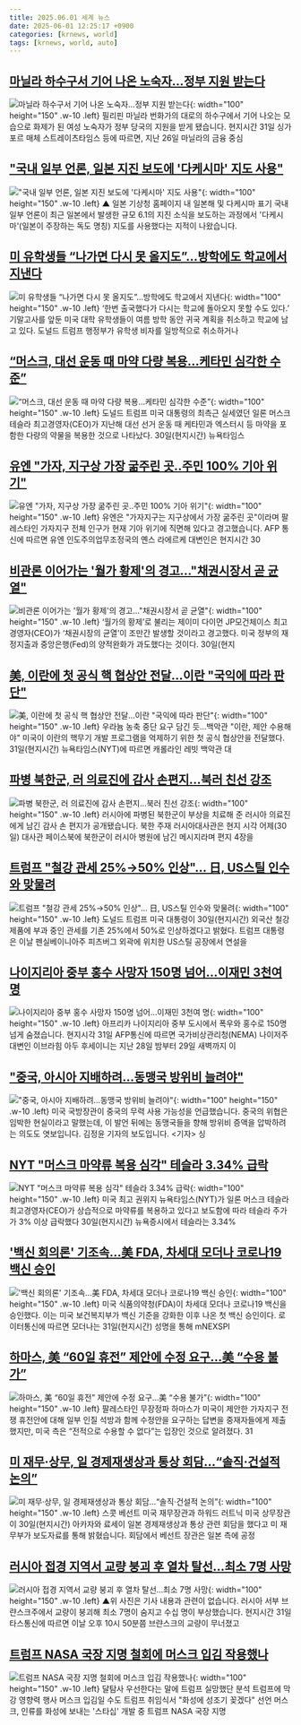 ```yaml
---
title: 2025.06.01 세계 뉴스
date: 2025-06-01 12:25:17 +0900
categories: [krnews, world]
tags: [krnews, world, auto]
---
```

## [마닐라 하수구서 기어 나온 노숙자…정부 지원 받는다](https://n.news.naver.com/mnews/article/422/0000745612)

![마닐라 하수구서 기어 나온 노숙자…정부 지원 받는다](https://mimgnews.pstatic.net/image/origin/422/2025/05/31/745612.jpg?type=nf220_150){: width="100" height="150" .w-10 .left}
필리핀 마닐라 번화가의 대로의 하수구에서 기어 나오는 모습으로 화제가 된 여성 노숙자가 정부 당국의 지원을 받게 됐습니다. 현지시간 31일 싱가포르 매체 스트레이츠타임스 등에 따르면, 지난 26일 마닐라의 금융 중심

## ["국내 일부 언론, 일본 지진 보도에 '다케시마' 지도 사용"](https://n.news.naver.com/mnews/article/055/0001262818)

!["국내 일부 언론, 일본 지진 보도에 '다케시마' 지도 사용"](https://mimgnews.pstatic.net/image/origin/055/2025/06/01/1262818.jpg?type=nf220_150){: width="100" height="150" .w-10 .left}
▲ 일본 기상청 홈페이지 내 일본해 및 다케시마 표기 국내 일부 언론이 최근 일본에서 발생한 규모 6.1의 지진 소식을 보도하는 과정에서 '다케시마'(일본이 주장하는 독도 명칭) 지도를 사용했다는 지적이 나왔습니다.

## [미 유학생들 “나가면 다시 못 올지도”…방학에도 학교에서 지낸다](https://n.news.naver.com/mnews/article/028/0002748749)

![미 유학생들 “나가면 다시 못 올지도”…방학에도 학교에서 지낸다](https://mimgnews.pstatic.net/image/origin/028/2025/06/01/2748749.jpg?type=nf220_150){: width="100" height="150" .w-10 .left}
‘한번 출국했다가 다시는 학교에 돌아오지 못할 수도 있다.’ 기말고사를 앞둔 미국 대학 유학생들이 여름 방학 동안 귀국 계획을 취소하고 학교에 남고 있다. 도널드 트럼프 행정부가 유학생 비자를 일방적으로 취소하거나

## [“머스크, 대선 운동 때 마약 다량 복용…케타민 심각한 수준”](https://n.news.naver.com/mnews/article/009/0005501746)

![“머스크, 대선 운동 때 마약 다량 복용…케타민 심각한 수준”](https://mimgnews.pstatic.net/image/origin/009/2025/05/31/5501746.jpg?type=nf220_150){: width="100" height="150" .w-10 .left}
도널드 트럼프 미국 대통령의 최측근 실세였던 일론 머스크 테슬라 최고경영자(CEO)가 지난해 대선 선거 운동 때 케타민과 엑스터시 등 마약을 포함한 다량의 약물을 복용한 것으로 나타났다. 30일(현지시간) 뉴욕타임스

## [유엔 "가자, 지구상 가장 굶주린 곳‥주민 100% 기아 위기"](https://n.news.naver.com/mnews/article/214/0001427481)

![유엔 "가자, 지구상 가장 굶주린 곳‥주민 100% 기아 위기"](https://mimgnews.pstatic.net/image/origin/214/2025/05/31/1427481.jpg?type=nf220_150){: width="100" height="150" .w-10 .left}
유엔은 "가자지구는 지구상에서 가장 굶주린 곳"이라며 팔레스타인 가자지구 전체 인구가 현재 기아 위기에 직면해 있다고 경고했습니다. AFP 통신에 따르면 유엔 인도주의업무조정국의 옌스 라에르케 대변인은 현지시간 30

## [비관론 이어가는 '월가 황제'의 경고…"채권시장서 곧 균열"](https://n.news.naver.com/mnews/article/015/0005139120)

![비관론 이어가는 '월가 황제'의 경고…"채권시장서 곧 균열"](https://mimgnews.pstatic.net/image/origin/015/2025/05/31/5139120.jpg?type=nf220_150){: width="100" height="150" .w-10 .left}
‘월가의 황제’로 불리는 제이미 다이먼 JP모건체이스 최고경영자(CEO)가 ‘채권시장의 균열’이 조만간 발생할 것이라고 경고했다. 미국 정부의 재정지출과 중앙은행(Fed)의 양적완화가 과도했다는 것이다. 30일(현지

## [美, 이란에 첫 공식 핵 협상안 전달…이란 "국익에 따라 판단"](https://n.news.naver.com/mnews/article/001/0015424299)

![美, 이란에 첫 공식 핵 협상안 전달…이란 "국익에 따라 판단"](https://mimgnews.pstatic.net/image/origin/001/2025/06/01/15424299.jpg?type=nf220_150){: width="100" height="150" .w-10 .left}
우라늄 농축 중단 요구 담긴 듯…백악관 "이란, 제안 수용해야" 미국이 이란의 핵무기 개발 프로그램을 억제하기 위한 첫 공식 협상안을 전달했다. 31일(현지시간) 뉴욕타임스(NYT)에 따르면 캐롤라인 레빗 백악관 대

## [파병 북한군, 러 의료진에 감사 손편지…북러 친선 강조](https://n.news.naver.com/mnews/article/056/0011962580)

![파병 북한군, 러 의료진에 감사 손편지…북러 친선 강조](https://mimgnews.pstatic.net/image/origin/056/2025/05/31/11962580.jpg?type=nf220_150){: width="100" height="150" .w-10 .left}
러시아에 파병된 북한군이 부상을 치료해 준 러시아 의료진에게 남긴 감사 손 편지가 공개됐습니다. 북한 주재 러시아대사관은 현지 시각 어제(30일) 대사관 페이스북에 북한군이 러시아 병원에 남긴 메시지라며 편지 4장을

## [트럼프 "철강 관세 25%→50% 인상"… 日, US스틸 인수와 맞물려](https://n.news.naver.com/mnews/article/025/0003444927)

![트럼프 "철강 관세 25%→50% 인상"… 日, US스틸 인수와 맞물려](https://mimgnews.pstatic.net/image/origin/025/2025/05/31/3444927.jpg?type=nf220_150){: width="100" height="150" .w-10 .left}
도널드 트럼프 미국 대통령이 30일(현지시간) 외국산 철강 제품에 부과 중인 관세를 기존 25%에서 50%로 인상하겠다고 밝혔다. 트럼프 대통령은 이날 펜실베이니아주 피츠버그 외곽에 위치한 US스틸 공장에서 연설을

## [나이지리아 중부 홍수 사망자 150명 넘어…이재민 3천여 명](https://n.news.naver.com/mnews/article/056/0011962725)

![나이지리아 중부 홍수 사망자 150명 넘어…이재민 3천여 명](https://mimgnews.pstatic.net/image/origin/056/2025/05/31/11962725.jpg?type=nf220_150){: width="100" height="150" .w-10 .left}
아프리카 나이지리아 중부 도시에서 폭우와 홍수로 150명 넘게 숨졌습니다. 현지시각 31일 AFP통신에 따르면 국가비상관리청(NEMA) 나이저주 대변인 이브라힘 아두 후세이니는 지난 28일 밤부터 29일 새벽까지 이

## ["중국, 아시아 지배하려…동맹국 방위비 늘려야"](https://n.news.naver.com/mnews/article/055/0001262781)

!["중국, 아시아 지배하려…동맹국 방위비 늘려야"](https://mimgnews.pstatic.net/image/origin/055/2025/05/31/1262781.jpg?type=nf220_150){: width="100" height="150" .w-10 .left}
미국 국방장관이 중국의 무력 사용 가능성을 언급했습니다. 중국의 위협은 임박한 현실이라고 말했는데, 이 발언 뒤에는 동맹국들을 향해 방위비 증액을 압박하려는 의도도 엿보입니다. 김정윤 기자의 보도입니다. <기자> 싱

## [NYT "머스크 마약류 복용 심각" 테슬라 3.34% 급락](https://n.news.naver.com/mnews/article/421/0008286412)

![NYT "머스크 마약류 복용 심각" 테슬라 3.34% 급락](https://mimgnews.pstatic.net/image/origin/421/2025/05/31/8286412.jpg?type=nf220_150){: width="100" height="150" .w-10 .left}
미국 최고 권위지 뉴욕타임스(NYT)가 일론 머스크 테슬라 최고경영자(CEO)가 상습적으로 마약류를 복용하고 있다고 보도함에 따라 테슬라 주가가 3% 이상 급락했다 30일(현지시간) 뉴욕증시에서 테슬라는 3.34%

## ['백신 회의론' 기조속…美 FDA, 차세대 모더나 코로나19 백신 승인](https://n.news.naver.com/mnews/article/421/0008286894)

!['백신 회의론' 기조속…美 FDA, 차세대 모더나 코로나19 백신 승인](https://mimgnews.pstatic.net/image/origin/421/2025/05/31/8286894.jpg?type=nf220_150){: width="100" height="150" .w-10 .left}
미국 식품의약청(FDA)이 차세대 모더나 코로나19 백신을 승인했다. 이는 미국 보건복지부가 백신 기준을 강화한 이후 나온 첫 백신 승인이다. 로이터통신에 따르면 모더나는 31일(현지시간) 성명을 통해 mNEXSPI

## [하마스, 美 “60일 휴전” 제안에 수정 요구…美 “수용 불가”](https://n.news.naver.com/mnews/article/366/0001081900)

![하마스, 美 “60일 휴전” 제안에 수정 요구…美 “수용 불가”](https://mimgnews.pstatic.net/image/origin/366/2025/06/01/1081900.jpg?type=nf220_150){: width="100" height="150" .w-10 .left}
팔레스타인 무장정파 하마스가 미국이 제안한 가자지구 전쟁 휴전안에 대해 일부 인질 석방과 함께 수정안을 요구하는 답변을 중재자들에게 제출했지만, 미국 측은 “전적으로 수용할 수 없다”는 입장인 것으로 알려졌다. 31

## [미 재무·상무, 일 경제재생상과 통상 회담…“솔직·건설적 논의”](https://n.news.naver.com/mnews/article/056/0011962504)

![미 재무·상무, 일 경제재생상과 통상 회담…“솔직·건설적 논의”](https://mimgnews.pstatic.net/image/origin/056/2025/05/31/11962504.jpg?type=nf220_150){: width="100" height="150" .w-10 .left}
스콧 베선트 미국 재무장관과 하워드 러트닉 미국 상무장관이 30일(현지시간) 아카자와 료세이 일본 경제재생상과 통상 관련 회담을 했다고 미 재무부가 보도자료를 통해 밝혔습니다. 회담에서 베선트 장관은 일본 측에 공정

## [러시아 접경 지역서 교량 붕괴 후 열차 탈선…최소 7명 사망](https://n.news.naver.com/mnews/article/055/0001262823)

![러시아 접경 지역서 교량 붕괴 후 열차 탈선…최소 7명 사망](https://mimgnews.pstatic.net/image/origin/055/2025/06/01/1262823.jpg?type=nf220_150){: width="100" height="150" .w-10 .left}
▲위 사진은 기사 내용과 관련이 없습니다. 러시아 서부 브랸스크주에서 교량이 붕괴해 최소 7명이 숨지고 수십 명이 부상했습니다. 현지시간 31일 타스통신에 따르면 이날 오후 10시 50분쯤 브랸스크의 교량이 무너졌고

## [트럼프 NASA 국장 지명 철회에 머스크 입김 작용했나](https://n.news.naver.com/mnews/article/029/0002958678)

![트럼프 NASA 국장 지명 철회에 머스크 입김 작용했나](https://mimgnews.pstatic.net/image/origin/029/2025/06/01/2958678.jpg?type=nf220_150){: width="100" height="150" .w-10 .left}
달탐사 우선한다는 말에 트럼프 실망했단 분석 트럼프에 막강 영향력 행사 머스크 입김일 수도 트럼프 취임식서 "화성에 성조기 꽂겠다" 선언 머스크, 인류를 화성에 보내는 '스타십' 개발 중 트럼프 NASA 국장 지명

